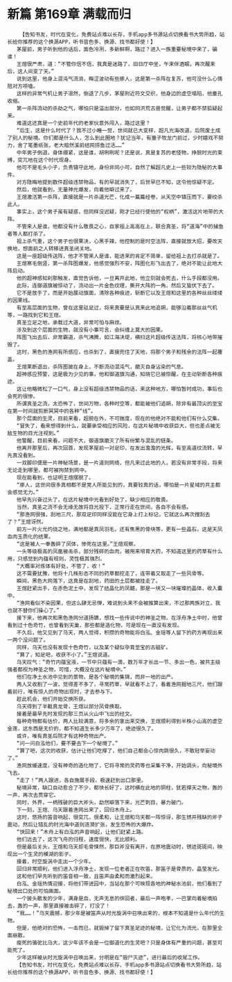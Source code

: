 # 新篇 第169章 满载而归
        【告知书友，时代在变化，免费站点难以长存，手机app多书源站点切换看书大势所趋，站长给你推荐的这个换源APP，听书音色多、换源、找书都好使！】
       茅屋前，男子听到他的话后，面色冷冽，多新鲜啊，路过？进入一族重要秘境中来了，骗谁！
       王煊很严肃，道：“不管你信不信，我真是迷路了，旧日厅中坐，午来伴酒眠，再次醒来后，这人间变了天。”
       说到这里，他身上混沌气流淌，晦涩波动有些瘆人，这是第一杀阵在复苏，他可没什么心情陪对方唠嗑。
       这样的异常气机让男子凛然，倒退了几步，茅屋附近符文交织，他身边的虚空塌陷，他童孔收缩。
       第一杀阵流动的杀劫之气，哪怕只是溢出部分，也如同洪荒古兽觉醒，让男子都不禁狐疑起来。
       难道这还真是一个史前年代的老家伙意外闯入，路过这里？
       “后生，这是什么时代了？我不过小睡一觉，世间就已大变样，超凡光海改道，后院废土成了别人的秘境。你们都是什么人，怎么到此圈地？犹记当年，有童子牧龙门前过，少时嬉戏不努力，舍了笔墨纸张，老大暗然溪前结网捞鱼过活……”
       中年男子倒退，身体绷紧，这是谁，胡咧咧呢？还是说，真是复苏的老怪物，挣脱时光的束缚，突兀地在这个时代现身。
       他可不是毛头小子，负责镇守此地，身份非同小可，自然了解超凡史上一些较为隐秘的大事件。
       对方隐晦地提到数件超级违禁物品，有的早就消失了，后世早已不知，这令他惊疑不定。
       然后，他就看到，无量神光爆发，向着他噼过来了。
       王煊激活第一杀阵，直接就是一片杀道光芒，化成一篇篇经卷，从天空中镇压而下，要绞杀此人。
       事实上，这个男子虽有疑惑，但同样没迟疑，刚才已经行使他的“权柄”，激活这片地带的大阵。
       不管来人是谁，他都没有什么敬畏之心，自家祖上高高在上，联合真圣，将“道海”中的捕鱼者等人都打杀了。
       祖上杀气重，这个男子也很果决，心黑手辣，他控制的是时空法阵，直接就放大招，要改天换地，想面前之人转移进真圣闭关地。
       这是一座超级传送阵，他才不管来人是谁，能进来的肯定不简单，留给祖上去打杀就是了。
       王煊寒毛倒竖，第一杀阵图爆发，他感觉强烈不安，阵图化形飞出去了，绝对不能让此地大阵启动。
       他的超神感知刹那触发，直觉告诉他，一旦离开此地，他立刻就会死去，什么手段都没用。
       此际，连御道旗被惊动了，流动出一片金色纹理，撕开大阵的一角，然后又蛰伏下去了。
       它不是放手了，而是开始展动旗面，清除各种痕迹，斩断它以及王煊和这里的各种丝丝缕缕的因果线。
       有至高层面的生物，曾在这里驻足过，将来真要是认真来此地追朔，能够沿着那丝丝气机等，一路找到它和王煊。
       真圣立足之地，承载过大道，非常可怕与麻烦。
       涉及到这个层面的生物，就没有小事可言，会纠缠上莫大的因果。
       阵图飞出去后，非常霸道，杀气沸腾，如江海决堤，横扫这片超级传送法阵，将核心地带摧毁了。
       这时，黑色的渔网有所感应，也杀到了，直接兜住了天地，将那个男子和残余的法阵一起覆盖。
       王煊果断退出，杀阵图披在身上，不断流动混沌气，磨灭自身沾染的气息。
       超神感应预警，这是极为少见的事，他和御道旗沟通，知晓它已被惊醒，在主动斩断各种痕迹。
       这让他略微松了一口气，身上没有超级违禁物品的话，来这种地方，哪怕暂时成功，事后也会死的很惨。
       所谓真圣之流，太恐怖了，世间万物，各种时空等，都能被他们追朔，除非有最顶尖的至宝在第一时间就剪断冥冥中的各种“线”。
       那个层面的生灵，目前来看，超脱在外，不可揣度，现在的他绝对不能和他们有什么交集。
       “冒失了，看来想得到什么，就要承受相应的风险，在这片秘境中收获巨大，但也差点被无敌生物的目光注视到。”
       他警醒，目前来看，问题不大，御道旗磨灭了所有纷繁与混乱的链条。
       他离开那里后，再次回首，发现茅屋前一对足印，在发出澹澹的光辉，有至高道纹流转，早先真没看到。
       一双脚印便是一片神秘场景，是一片道则网络，但凡来过此地的人，若没有非常手段，将来无论走到哪里，都可被拘禁到网中。
       现在能看到，也证明王煊摆脱了。
       “瘆人，这世间很多真相都不是常人所能见到的，真要较真的话，哪怕是一片星域的共主都会感觉无力。”
       他早先兴奋过头了，在这片秘境中光看到好处了，缺少相应的敬畏。
       当然，真圣之流不会无缘无故将目光投下，正常行走在世间，各自不会有感。
       “那渔网很强，刮地三尺，那双足印同样没能在它身上打上标记，它就这么再次搜刮去了？”王煊讶然。
       前方一片火光灼烧之地，满地都是真凤羽毛，还有焦黑的骨块等，更有一些晶石，这是天凤血肉玉质化的结果。
       “这是被人一拳轰碎了凤体，惨死在这里。”王煊观察。
       一头等级极高的凤凰被击杀，部分残碎的血肉，被用来培育大药，不知道这里的药草有什么用，只感觉到内蕴有规则，灵性极其强烈。
       “大概率对炼体有好处，不管了，收！”
       这不需要犹豫，他将十几株形态不同的药草都挖走了，连带着又取走了一些风骨等。
       瞬间，黑色大网落下，这真是在刮地，药田的土层都被挂走了。
       王煊赶紧出手，在赤色泥土中，发现了结晶化的凤髓，那是一块又一块璀璨的晶体，收入囊中。
       “渔网看似不染因果，但这么肆无忌惮，难说到头来不会被推算出来，不过那两族对立，我也就不替你们操心了。”
       接下来，他再次和黑色渔网分道扬镳，想找一些传说中的神圣之物，在浮舟净土中时，他曾看到过十色奇竹，也曾看到天巢，那些都是造化物，可是现在一直没有发现。
       不久后，他又见到了乌天，两人觉得，积攒的奇物能将白泓、金瑶等人留下的药方再现出来一两个没问题了。
       同样，乌天也没有发现十色奇竹，以及某个疑似孕育至宝的古磁矿。
       “算了，知足吧，收获不小了。”王煊说道。
       乌天叹气：“奇竹内蕴宝液，一节中只蕴有一滴，数万年才长出一节、多出一色，被共主级强者都视为神圣之物，可惜，大概没在这片秘境中。”
       他们在净土水池中见到的景物，是各个秘境的集锦，而非一地的出产。
       两人又收割了一波，觉得差不多了，寻常药草，早就看不上了，看着渔网掘地三尺，他们跟着前行，唯有惊人的奇物出现时，才去参与下。
       趁此机会，他们开始交换所获。
       乌天得到了半截真龙骨，王煊以部分凤骨换取。
       接着是最早先时发现的那三页从火山中飞出的经文。
       每种奇物都有估价，两人比较满意，将多余的拿出来交换，王煊顺利得到半株小山高的虚空金莲，这东西是无价的，都不知道生长多少万年了，绝迹很久了。
       或许，唯有真圣后院才有这种奇物出产。
       “问一问白泓他们，要不要去下一个秘境了。”
       “算了吧，这次的收获，估计让他们吃撑了，他们自己都会心惊肉跳很久，不敢轻举妄动了。”
       渔网放缓速度，没有神奇的造化物了，它将寻常的灵药等也采集干净，开始调头，向秘境外飞去。
       “走了！”两人跟进，各自施展手段，极速赶到出口那里。
       秘境异常，缺口自动愈合了不少，都快长好了，这时横在此地的铜柱，犹若撑天之物，轰的一声，再次去贯穿它。
       同时，外界，一柄残破的巨大斧头，勐然噼落下来，光芒刺目，暴力破门。
       下一刻，王煊、乌天跟着渔网出来了，回归木舟上。
       这时，悠扬的笛音响起，很突兀，很柔和，让王煊和乌天都一阵惊讶，那生锈并残缺的斧子震动，然后让错乱的时光海中道则涟漪扩张，发生恐怖的大爆炸。
       “快回来！”木舟上有白泓的声音响起，让他们赶紧上路。
       他们远去了，这次飞舟的归程，速度很快，无比顺利。
       但是最后关头，王煊和乌天却毛骨悚然，那巨斧没有离开，在原地震动时，锈迹斑斑间，映现出一个生灵的模湖的影子。
       接着，时空旋涡中走出一个少年。
       回归非常顺利，他们进入浮舟净土，发现一位老者正在吹笛，那笛子是骨质的，晶莹发光。
       这和他们早先听到的笛音相一致，且笛声由柔和而激烈起来。
       白泓、金瑶热情迎接，将他们带进园中，当站在那个可映现各地的神秘水池前，他们看到了秘境出口处的可怕画面。
       一个披头散发的少年，满身是血，无声无息的徘回者，最后一声咆孝，一巴掌向着秘境拍去，轰的一声，那里直接被击碎了，打没了！
       “我……！”乌天震撼，那少年是被笛声从时光旋涡中召唤出来的，根本不知道是什么年代的生物。
       但是，他绝对的恐怖，一击而已，就毁掉了留下真圣足迹的秘境，让它化为流光，在那里全面崩散。
       瘦死的骆驼比马大，这少年该不会是一位御道化的生灵吧？只是身体有严重的问题，甚至可能死了。
       少年这样被从时光旋涡中召唤出来，分明是在“毁尸灭迹”，进行最后的收尾工作。
       【告知书友，时代在变化，免费站点难以长存，手机app多书源站点切换看书大势所趋，站长给你推荐的这个换源APP，听书音色多、换源、找书都好使！】